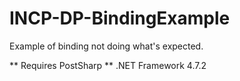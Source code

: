 # INCP-DP-BindingExample
Example of binding not doing what's expected.


** Requires PostSharp
** .NET Framework 4.7.2
